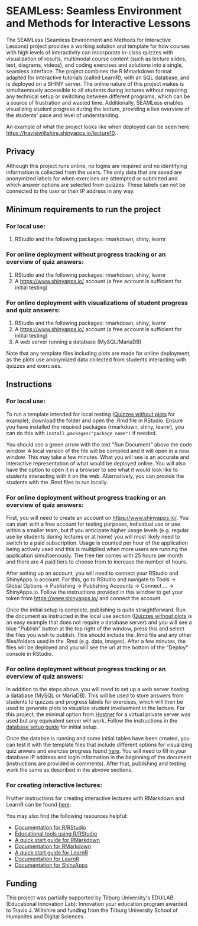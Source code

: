 # SEAMLess: Seamless Environment and Methods for Interactive Lessons

The SEAMLess (Seamless Environment and Methods for Interactive Lessons) project provides a working solution and template for how courses with high levels of interactivity can incorporate in-class quizzes with visualization of results, multimodal course content (such as lecture slides, text, diagrams, videos), and coding exercises and solutions into a single, seamless interface. The project combines the R Mmarkdown format adapted for interactive tutorials (called LearnR), with an SQL database, and is deployed on a SHINY server. The online nature of this project makes is simultaenously accessible to all students during lectures without requiring any technical setup or switching between different programs, which can be a source of frustration and wasted time. Additionally, SEAMLess enables visualizing student progress during the lecture, providing a live overview of the students' pace and level of understanding. 

An example of what the project looks like when deployed can be seen here: https://travisjwiltshire.shinyapps.io/lecture10.

## Privacy

Although this project runs online, no logins are required and no identifying information is collected from the users. The only data that are saved are anonymized labels for when exercises are attempted or submitted and which answer options are selected from quizzes. These labels can not be connected to the user or their IP address in any way.

## Minimum requirements to run the project

### For local use:
1. RStudio and the following packages: rmarkdown, shiny, learnr

### For online deployment without progress tracking or an overview of quiz answers:
1. RStudio and the following packages: rmarkdown, shiny, learnr
2. A https://www.shinyapps.io/ account (a free account is sufficient for initial testing)

### For online deployment with visualizations of student progress and quiz answers:
1. RStudio and the following packages: rmarkdown, shiny, learnr
2. A https://www.shinyapps.io/ account (a free account is sufficient for initial testing)
3. A web server running a database (MySQL/MariaDB)

Note that any template files including plots are made for online deployment, as the plots use anonymized data collected from students interacting with quizzes and exercises.

## Instructions

### For local use:

To run a template intended for local testing ([Quizzes without plots](https://github.com/travisjwiltshire/SEAMLess/tree/main/Templates/Quizzes%20without%20plots) for example), download the folder and open the .Rmd file in RStudio. Ensure you have installed the required packages (rmarkdown, shiny, learnr), you can do this with `install.packages("package_name")` if needed.

You should see a green arrow with the text "Run Document" above the code window. A local version of the file will be compiled and it will open in a new window. This may take a few minutes. What you will see is an accurate and interactive representation of what would be deployed online. You will also have the option to open it in a browser to see what it would look like to students interacting with it on the web. Alternatively, you can provide the students with the .Rmd files to run locally.

### For online deployment without progress tracking or an overview of quiz answers:

First, you will need to create an account on https://www.shinyapps.io/. You can start with a free account for testing purposes, individual use or use within a smaller team, but if you anticipate higher usage levels (e.g. regular use by students during lectures or at home) you will most likely need to switch to a paid subscription. Usage is counted per hour of the application being actively used and this is multiplied when more users are running the application simultaenously. The free tier comes with 25 hours per month and there are 4 paid tiers to choose from to increase the number of hours.

After setting up an account, you will need to connect your RStudio and ShinyApps.io account. For this, go to RStudio and navigate to Tools -> Global Options -> Publishing -> Publishing Accounts -> Connect ... -> ShinyApps.io. Follow the instructions provided in this window to get your token from https://www.shinyapps.io/ and connect the account.

Once the initial setup is complete, publishing is quite straightforward. Run the document as instructed in the local use section ([Quizzes without plots](https://github.com/travisjwiltshire/SEAMLess/tree/main/Templates/Quizzes%20without%20plots) is an easy example that does not require a database server) and you will see a blue "Publish" button at the top right of the window, press this and select the files you wish to publish. This should include the .Rmd file and any other files/folders used in the .Rmd (e.g. data, images). After a few minutes, the files will be deployed and you will see the url at the bottom of the "Deploy" console in RStudio.

### For online deployment without progress tracking or an overview of quiz answers:

In addition to the steps above, you will need to set up a web server hosting a database (MySQL or MariaDB). This will be used to store answers from students to quizzes and progress labels for exercises, which will then be used to generate plots to visualize student involvement in the lecture. For this project, the minimal option from [Hostnet](https://www.hostnet.nl/vps) for a virtual private server was used but any equivalent server will work. Follow the instructions in the [database setup guide](https://github.com/travisjwiltshire/SEAMLess/blob/main/Documentation/Database%20setup.pdf) for initial setup.

Once the databse is running and some initial tables have been created, you can test it with the template files that include different options for visualizing quiz anwers and exercise progress found [here](https://github.com/travisjwiltshire/SEAMLess/tree/main/Templates/Quizzes%20with%20plots). You will need to fill in your database IP address and login information in the beginning of the document (instructions are provided in comments). After that, publishing and testing work the same as described in the abvove sections.

### For creating interactive lectures:

Fruther instructions for creating interactive lectures with RMarkdown and LearnR can be found [here](https://github.com/travisjwiltshire/SEAMLess/blob/main/Documentation/).

You may also find the following resources helpful:
- [Documentation for R/RStudio](https://www.rdocumentation.org/)
- [Educational tools using R/RStudio](https://education.rstudio.com/teach/tools/)
- [A quick start guide for RMarkdown]( https://rmarkdown.rstudio.com/lesson-1.html)
- [Documentation for RMarkdown](https://rmarkdown.rstudio.com/docs/)
- [A quick start guide for LearnR](https://rstudio.github.io/learnr/articles/learnr.html)
- [Documentation for LearnR](https://rstudio.github.io/learnr/articles/learnr.html)
- [Documentation for ShinyApps](https://docs.posit.co/shinyapps.io/)

## Funding

This project was partially supported by Tilburg University's EDUiLAB (Educational Innovation Lab): Innovation your education program awarded to Travis J. Wiltshire and funding from the Tilburg University School of Humanites and Digital Sciences.  
